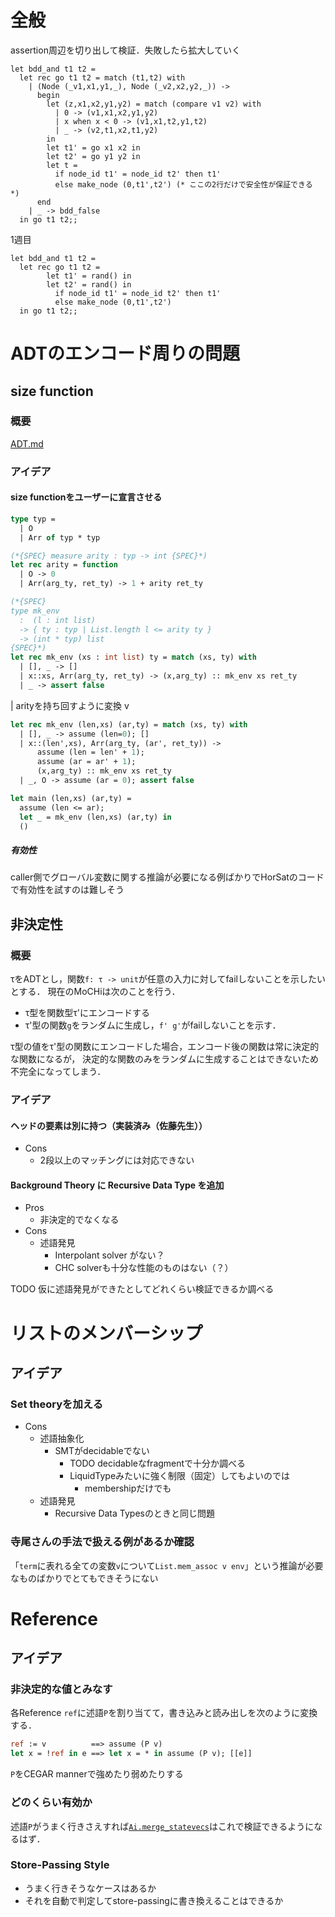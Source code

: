 

全般
====

assertion周辺を切り出して検証．失敗したら拡大していく

```
let bdd_and t1 t2 =
  let rec go t1 t2 = match (t1,t2) with
    | (Node (_v1,x1,y1,_), Node (_v2,x2,y2,_)) ->
      begin
        let (z,x1,x2,y1,y2) = match (compare v1 v2) with
          | 0 -> (v1,x1,x2,y1,y2)
          | x when x < 0 -> (v1,x1,t2,y1,t2)
          | _ -> (v2,t1,x2,t1,y2)
        in
        let t1' = go x1 x2 in
        let t2' = go y1 y2 in
        let t =
          if node_id t1' = node_id t2' then t1'
          else make_node (0,t1',t2') (* ここの2行だけで安全性が保証できる *)
      end
    | _ -> bdd_false
  in go t1 t2;;
```

1週目

```
let bdd_and t1 t2 =
  let rec go t1 t2 =
        let t1' = rand() in
        let t2' = rand() in
          if node_id t1' = node_id t2' then t1'
          else make_node (0,t1',t2')
  in go t1 t2;;
```


ADTのエンコード周りの問題
=========================

size function
-------------

### 概要

[ADT.md](./ADT.md)

### アイデア

#### size functionをユーザーに宣言させる

```ocaml
type typ =
  | O
  | Arr of typ * typ

(*{SPEC} measure arity : typ -> int {SPEC}*)
let rec arity = function
  | O -> 0
  | Arr(arg_ty, ret_ty) -> 1 + arity ret_ty
```

```ocaml
(*{SPEC}
type mk_env
  :  (l : int list)
  -> { ty : typ | List.length l <= arity ty }
  -> (int * typ) list
{SPEC}*)
let rec mk_env (xs : int list) ty = match (xs, ty) with
  | [], _ -> []
  | x::xs, Arr(arg_ty, ret_ty) -> (x,arg_ty) :: mk_env xs ret_ty
  | _ -> assert false
```

  | arityを持ち回すように変換
  v

```ocaml
let rec mk_env (len,xs) (ar,ty) = match (xs, ty) with
  | [], _ -> assume (len=0); []
  | x::(len',xs), Arr(arg_ty, (ar', ret_ty)) ->
      assume (len = len' + 1);
      assume (ar = ar' + 1);
      (x,arg_ty) :: mk_env xs ret_ty
  | _, O -> assume (ar = 0); assert false

let main (len,xs) (ar,ty) =
  assume (len <= ar);
  let _ = mk_env (len,xs) (ar,ty) in
  ()
```

##### 有効性

caller側でグローバル変数に関する推論が必要になる例ばかりでHorSatのコードで有効性を試すのは難しそう


非決定性
--------

### 概要

τをADTとし，関数`f: τ -> unit`が任意の入力に対してfailしないことを示したいとする．
現在のMoCHiは次のことを行う．

+ τ型を関数型τ'にエンコードする
+ τ'型の関数`g`をランダムに生成し，`f' g'`がfailしないことを示す．

τ型の値をτ'型の関数にエンコードした場合，エンコード後の関数は常に決定的な関数になるが，
決定的な関数のみをランダムに生成することはできないため不完全になってしまう．

### アイデア

#### ヘッドの要素は別に持つ（実装済み（佐藤先生））

+ Cons
    + 2段以上のマッチングには対応できない

#### Background Theory に Recursive Data Type を追加

+ Pros
    + 非決定的でなくなる
+ Cons
    + 述語発見
        + Interpolant solver がない？
        + CHC solverも十分な性能のものはない（？）

TODO 仮に述語発見ができたとしてどれくらい検証できるか調べる


リストのメンバーシップ
======================

アイデア
--------

### Set theoryを加える

+ Cons
    <!-- + A New Fast Tableau-Based Decision Procedure for an Unquantified Fragment of Set Theory -->
    + 述語抽象化
        + SMTがdecidableでない
            + TODO decidableなfragmentで十分か調べる
            + LiquidTypeみたいに強く制限（固定）してもよいのでは
                + membershipだけでも
    + 述語発見
        + Recursive Data Typesのときと同じ問題


### 寺尾さんの手法で扱える例があるか確認

「`term`に表れる全ての変数`v`について`List.mem_assoc v env`」という推論が必要なものばかりでとてもできそうにない

<!--
+ A New Fast Tableau-Based Decision Procedure for an Unquantified Fragment of Set Theory
+ Deepak Kapur, Rupak Majumdar, and Calogero G. Zarba. Interpolation for data structures. In Proc. SIGSOFT FSE. ACM, 2006.
    + EUF+LAでset, multisetのinterpolationができるらしい
+ A Data-Driven CHC Solver
    + Princetonで紹介してもらったやつ
+ Solving Constrained Horn Clauses with SMT
    + https://arieg.bitbucket.io/pdf/satsmtar-school-2018.pdf
-->


Reference
=========

アイデア
--------

### 非決定的な値とみなす

各Reference `ref`に述語`P`を割り当てて，書き込みと読み出しを次のように変換する．

```ocaml
ref := v          ==> assume (P v)
let x = !ref in e ==> let x = * in assume (P v); [[e]]
```

`P`をCEGAR mannerで強めたり弱めたりする


### どのくらい有効か

述語`P`がうまく行きさえすれば[`Ai.merge_statevecs`](./Reference-Hashtbl-Array.md#Ai__merge_statevecs)はこれで検証できるようになるはず．


### Store-Passing Style

+ うまく行きそうなケースはあるか
+ それを自動で判定してstore-passingに書き換えることはできるか

